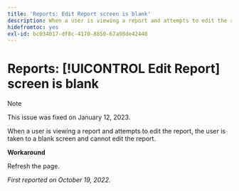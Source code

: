 ```yaml
---
title: 'Reports: Edit Report screen is blank'
description: When a user is viewing a report and attempts to edit the report, the user is taken to a blank screen and cannot edit the report.
hidefromtoc: yes
exl-id: bc034017-df8c-4170-8850-67a98de42440
---
```

# Reports: [!UICONTROL Edit Report] screen is blank

>[!NOTE]
>
>This issue was fixed on January 12, 2023.

When a user is viewing a report and attempts to edit the report, the user is taken to a blank screen and cannot edit the report.

**Workaround**

Refresh the page.

_First reported on October 19, 2022._
